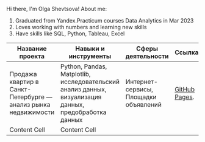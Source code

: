 Hi there, I'm Olga Shevtsova!
About me:
1) Graduated from Yandex.Practicum courses Data Analytics in Mar 2023
2) Loves working with numbers and learning new skills
3) Have skills like SQL, Python, Tableau, Excel



| Название проекта  | Навыки и инструменты | Сферы деятельности| Ссылка|
| ------------- | ------------- |-----|-----|
| Продажа квартир в Санкт-Петербурге — анализ рынка недвижимости| Python, Pandas, Matplotlib, исследовательский анализ данных, визуализация данных, предобработка данных  | Интернет-сервисы, Площадки объявлений | [GitHub Pages]([https://pages.github.com/](https://github.com/olgashevtsova24/olgashevtsova24/blob/main/Исследовательский_анализ_данных.ipynb)https://github.com/olgashevtsova24/olgashevtsova24/blob/main/Исследовательский_анализ_данных.ipynb).
| Content Cell  | Content Cell  |
